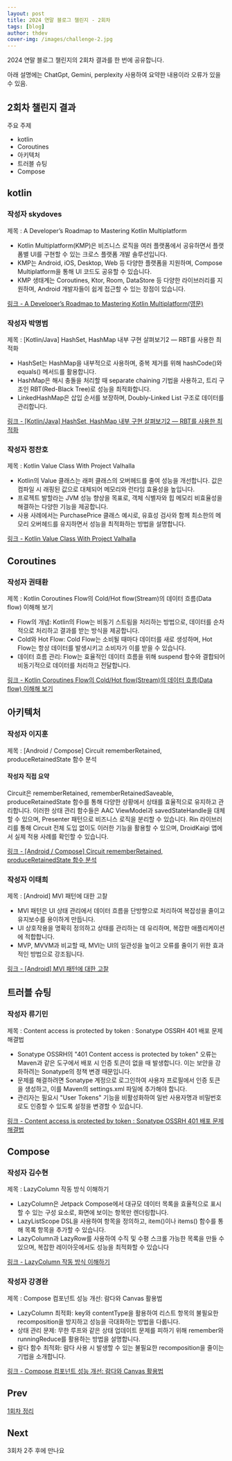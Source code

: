 ```yaml
---
layout: post
title: 2024 연말 블로그 챌린지 - 2회차
tags: [blog]
author: thdev
cover-img: /images/challenge-2.jpg
---
```


2024 연말 블로그 챌린지의 2회차 결과를 한 번에 공유합니다.

아래 설명에는 ChatGpt, Gemini, perplexity 사용하여 요약한 내용이라 오류가 있을 수 있음.

## 2회차 챌린지 결과

주요 주제
- kotlin
- Coroutines
- 아키텍처
- 트러블 슈팅
- Compose

## kotlin

### 작성자 skydoves
제목 : A Developer’s Roadmap to Mastering Kotlin Multiplatform

- Kotlin Multiplatform(KMP)은 비즈니스 로직을 여러 플랫폼에서 공유하면서 플랫폼별 UI를 구현할 수 있는 크로스 플랫폼 개발 솔루션입니다.
- KMP는 Android, iOS, Desktop, Web 등 다양한 플랫폼을 지원하며, Compose Multiplatform을 통해 UI 코드도 공유할 수 있습니다.
- KMP 생태계는 Coroutines, Ktor, Room, DataStore 등 다양한 라이브러리를 지원하며, Android 개발자들이 쉽게 접근할 수 있는 장점이 있습니다.

[링크 - A Developer’s Roadmap to Mastering Kotlin Multiplatform(영문)](https://getstream.io/blog/kotlin-multiplatform-roadmap/)

### 작성자 박명범
제목 : [Kotlin/Java] HashSet, HashMap 내부 구현 살펴보기2 — RBT를 사용한 최적화

- HashSet는 HashMap을 내부적으로 사용하며, 중복 제거를 위해 hashCode()와 equals() 메서드를 활용합니다.
- HashMap은 해시 충돌을 처리할 때 separate chaining 기법을 사용하고, 트리 구조인 RBT(Red-Black Tree)로 성능을 최적화합니다.
- LinkedHashMap은 삽입 순서를 보장하며, Doubly-Linked List 구조로 데이터를 관리합니다.

[링크 - [Kotlin/Java] HashSet, HashMap 내부 구현 살펴보기2 — RBT를 사용한 최적화](https://medium.com/@mangbaam/kotlin-java-hashset-hashmap-%EB%82%B4%EB%B6%80-%EA%B5%AC%ED%98%84-%EC%82%B4%ED%8E%B4%EB%B3%B4%EA%B8%B02-rbt%EB%A5%BC-%EC%82%AC%EC%9A%A9%ED%95%9C-%EC%B5%9C%EC%A0%81%ED%99%94-cbbcb6d8a288)

### 작성자 정찬호
제목 : Kotlin Value Class With Project Valhalla

- Kotlin의 Value 클래스는 래퍼 클래스의 오버헤드를 줄여 성능을 개선합니다. 값은 컴파일 시 래핑된 값으로 대체되어 메모리와 런타임 효율성을 높입니다.
- 프로젝트 발할라는 JVM 성능 향상을 목표로, 객체 식별자와 힙 메모리 비효율성을 해결하는 다양한 기능을 제공합니다.
- 사용 사례에서는 PurchasePrice 클래스 예시로, 유효성 검사와 함께 최소한의 메모리 오버헤드를 유지하면서 성능을 최적화하는 방법을 설명합니다.

[링크 - Kotlin Value Class With Project Valhalla](https://chanho-study.tistory.com/152)

## Coroutines

### 작성자 권태환
제목 : Kotlin Coroutines Flow의 Cold/Hot flow(Stream)의 데이터 흐름(Data flow) 이해해 보기

- Flow의 개념: Kotlin의 Flow는 비동기 스트림을 처리하는 방법으로, 데이터를 순차적으로 처리하고 결과를 받는 방식을 제공합니다.
- Cold와 Hot Flow: Cold Flow는 소비될 때마다 데이터를 새로 생성하며, Hot Flow는 항상 데이터를 발생시키고 소비자가 이를 받을 수 있습니다.
- 데이터 흐름 관리: Flow는 효율적인 데이터 흐름을 위해 suspend 함수와 결합되어 비동기적으로 데이터를 처리하고 전달합니다.

[링크 - Kotlin Coroutines Flow의 Cold/Hot flow(Stream)의 데이터 흐름(Data flow) 이해해 보기](https://thdev.tech/dataflow/2024/11/23/Flow-Data-flow/)


## 아키텍처

### 작성자 이지훈
제목 : [Android / Compose] Circuit rememberRetained, produceRetainedState 함수 분석

#### 작성자 직접 요약

Circuit은 rememberRetained, rememberRetainedSaveable, produceRetainedState 함수를 통해 다양한 상황에서 상태를 효율적으로 유지하고 관리합니다.
이러한 상태 관리 함수들은 AAC ViewModel과 savedStateHandle을 대체할 수 있으며, Presenter 패턴으로 비즈니스 로직을 분리할 수 있습니다.
Rin 라이브러리를 통해 Circuit 전체 도입 없이도 이러한 기능을 활용할 수 있으며, DroidKaigi 앱에서 실제 적용 사례를 확인할 수 있습니다.

[링크 - [Android / Compose] Circuit rememberRetained, produceRetainedState 함수 분석](https://velog.io/@mraz3068/Circuit-rememberRetained-produceRetainedState-Deep-Dive)


### 작성자 이태희
제목 : [Android] MVI 패턴에 대한 고찰

- MVI 패턴은 UI 상태 관리에서 데이터 흐름을 단방향으로 처리하여 복잡성을 줄이고 유지보수를 용이하게 만듭니다.
- UI 상호작용을 명확히 정의하고 상태를 관리하는 데 유리하며, 복잡한 애플리케이션에 적합합니다.
- MVP, MVVM과 비교할 때, MVI는 UI의 일관성을 높이고 오류를 줄이기 위한 효과적인 방법으로 강조됩니다.

[링크 - [Android] MVI 패턴에 대한 고찰](https://haeti.palms.blog/mvi)


## 트러블 슈팅

### 작성자 류기민
제목 : Content access is protected by token : Sonatype OSSRH 401 배포 문제 해결법

- Sonatype OSSRH의 "401 Content access is protected by token" 오류는 Maven과 같은 도구에서 배포 시 인증 토큰이 없을 때 발생합니다. 이는 보안을 강화하려는 Sonatype의 정책 변경 때문입니다​.
- 문제를 해결하려면 Sonatype 계정으로 로그인하여 사용자 프로필에서 인증 토큰을 생성하고, 이를 Maven의 settings.xml 파일에 추가해야 합니다​.
- 관리자는 필요시 "User Tokens" 기능을 비활성화하여 일반 사용자명과 비밀번호로도 인증할 수 있도록 설정을 변경할 수 있습니다​.

[링크 - Content access is protected by token : Sonatype OSSRH 401 배포 문제 해결법](https://workspace.ryukim.in/sonatype-ossrh-401-content-access-is-protected-by-token/)


## Compose

### 작성자 김수현
제목 : LazyColumn 작동 방식 이해하기

- LazyColumn은 Jetpack Compose에서 대규모 데이터 목록을 효율적으로 표시할 수 있는 구성 요소로, 화면에 보이는 항목만 렌더링합니다.
- LazyListScope DSL을 사용하여 항목을 정의하고, item()이나 items() 함수를 통해 목록 항목을 추가할 수 있습니다.
- LazyColumn과 LazyRow를 사용하여 수직 및 수평 스크롤 가능한 목록을 만들 수 있으며, 복잡한 레이아웃에서도 성능을 최적화할 수 있습니다

[링크 - LazyColumn 작동 방식 이해하기](https://medium.com/@wisemuji/lazycolumn-작동-방식-이해하기-0a5433f31306)


### 작성자 강경완
제목 : Compose 컴포넌트 성능 개선: 람다와 Canvas 활용법

- LazyColumn 최적화: key와 contentType을 활용하여 리스트 항목의 불필요한 recomposition을 방지하고 성능을 극대화하는 방법을 다룹니다​.
- 상태 관리 문제: 무한 루프와 같은 상태 업데이트 문제를 피하기 위해 remember와 runningReduce를 활용하는 방법을 설명합니다​.
- 람다 함수 최적화: 람다 사용 시 발생할 수 있는 불필요한 recomposition을 줄이는 기법을 소개합니다​.

[링크 - Compose 컴포넌트 성능 개선: 람다와 Canvas 활용법](https://medium.com/@lucas.kang/compose-%EC%BB%B4%ED%8F%AC%EB%84%8C%ED%8A%B8-%EC%84%B1%EB%8A%A5-%EA%B0%9C%EC%84%A0-%EB%9E%8C%EB%8B%A4%EC%99%80-canvas-%ED%99%9C%EC%9A%A9%EB%B2%95-db24fe9f3abf)


## Prev

[1회차 정리](https://challenge.thdev.tech/2024-11-11-blog/)

## Next

3회차 2주 후에 만나요